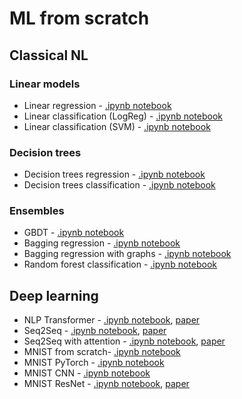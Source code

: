 # ML from scratch
## Classical NL
### Linear models
- Linear regression - [.ipynb notebook](https://github.com/Dzagcoffee/my_machine_learning/blob/main/ML_from_scratch/classical_ML/linear_models/linear_regression.ipynb)
- Linear classification (LogReg) - [.ipynb notebook](https://github.com/Dzagcoffee/my_machine_learning/blob/main/ML_from_scratch/classical_ML/linear_models/linear_classification_LogReg.ipynb)
- Linear classification (SVM) - [.ipynb notebook](https://github.com/Dzagcoffee/my_machine_learning/blob/main/ML_from_scratch/classical_ML/linear_models/linear_classification_SVM.ipynb)

### Decision trees
- Decision trees regression - [.ipynb notebook](https://github.com/Dzagcoffee/my_machine_learning/blob/main/ML_from_scratch/classical_ML/decision_trees/decision_tree_regression.ipynb)
- Decision trees classification - [.ipynb notebook](https://github.com/Dzagcoffee/my_machine_learning/blob/main/ML_from_scratch/classical_ML/decision_trees/decision_tree_classification.ipynb)

### Ensembles
- GBDT - [.ipynb notebook](https://github.com/Dzagcoffee/my_machine_learning/blob/main/ML_from_scratch/classical_ML/ensembles/GBDT.ipynb)
- Bagging regression - [.ipynb notebook](https://github.com/Dzagcoffee/my_machine_learning/blob/main/ML_from_scratch/classical_ML/ensembles/bagging_regression.ipynb)
- Bagging regression with graphs - [.ipynb notebook](https://github.com/Dzagcoffee/my_machine_learning/blob/main/ML_from_scratch/classical_ML/ensembles/bagging_regression_with_graphs.ipynb)
- Random forest classification - [.ipynb notebook](https://github.com/Dzagcoffee/my_machine_learning/blob/main/ML_from_scratch/classical_ML/ensembles/random_forest_classification.ipynb)

## Deep learning
- NLP Transformer - [.ipynb notebook](https://github.com/Dzagcoffee/my_machine_learning/blob/main/ML_from_scratch/deep_learning/Transformer_NLP/Transformer_NLP.ipynb), [paper](https://arxiv.org/pdf/1706.03762.pdf)
- Seq2Seq - [.ipynb notebook](https://github.com/Dzagcoffee/my_machine_learning/blob/main/ML_from_scratch/deep_learning/basic_seq_to_seq/seq_to_seq.ipynb), [paper](https://arxiv.org/pdf/1409.3215.pdf)
- Seq2Seq with attention - [.ipynb notebook](https://github.com/Dzagcoffee/my_machine_learning/blob/main/ML_from_scratch/deep_learning/basic_seq_to_seq/seq_to_seq_with_attention.ipynb), [paper](https://arxiv.org/pdf/1409.0473.pdf)
- MNIST from scratch- [.ipynb notebook](https://github.com/Dzagcoffee/my_machine_learning/blob/main/ML_from_scratch/deep_learning/MNIST_from_scratch.ipynb)
- MNIST PyTorch - [.ipynb notebook](https://github.com/Dzagcoffee/my_machine_learning/blob/main/ML_from_scratch/deep_learning/PyTorch_MNIST.ipynb)
- MNIST CNN - [.ipynb notebook](https://github.com/Dzagcoffee/my_machine_learning/blob/main/ML_from_scratch/deep_learning/PyTorch_CNN_MNIST.ipynb)
- MNIST ResNet - [.ipynb notebook](https://github.com/Dzagcoffee/my_machine_learning/blob/main/ML_from_scratch/deep_learning/PyTorch_ResNet_MNIST.ipynb), [paper](https://arxiv.org/pdf/1512.03385.pdf)
